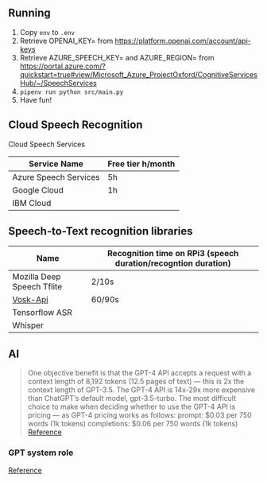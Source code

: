 ## Running

1. Copy `env` to `.env`
2. Retrieve OPENAI_KEY= from https://platform.openai.com/account/api-keys
3. Retrieve AZURE_SPEECH_KEY= and AZURE_REGION= from https://portal.azure.com/?quickstart=true#view/Microsoft_Azure_ProjectOxford/CognitiveServicesHub/~/SpeechServices
4. `pipenv run python src/main.py`
5. Have fun!


## Cloud Speech Recognition

Cloud Speech Services

|Service Name            | Free tier h/month|
|------------------------|------------------|
|Azure Speech Services   | 5h               |
|Google Cloud            | 1h               |
|IBM Cloud               |                  |


## Speech-to-Text recognition libraries

| Name                      | Recognition time on RPi3 (speech duration/recogntion duration) |
|-----------                |--------------------------                                      |
|Mozilla Deep Speech Tflite | 2/10s|
|[Vosk-Api](https://github.com/alphacep/vosk-api)                  | 60/90s|
|Tensorflow ASR             |
|Whisper                    |

## AI
> One objective benefit is that the GPT-4 API accepts a request with a context length of 8,192 tokens (12.5 pages of text) — this is 2x the context length of GPT-3.5.
> The GPT-4 API is 14x-29x more expensive than ChatGPT’s default model, gpt-3.5-turbo.
> The most difficult choice to make when deciding whether to use the GPT-4 API is pricing — as GPT-4 pricing works as follows:
prompt: $0.03 per 750 words (1k tokens)
completions: $0.06 per 750 words (1k tokens)
[Reference](https://medium.com/sopmac-ai/gpt-4-api-reference-guide-e4ba18bcbc5f)


### GPT system role
[Reference](https://community.openai.com/t/the-system-role-how-it-influences-the-chat-behavior/87353)
